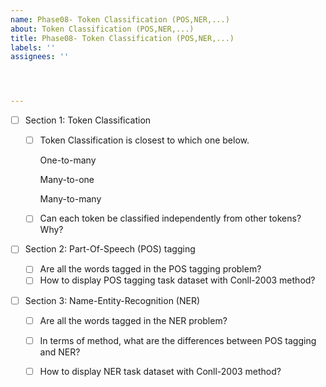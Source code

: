 ```yaml
---
name: Phase08- Token Classification (POS,NER,...)
about: Token Classification (POS,NER,...)
title: Phase08- Token Classification (POS,NER,...)
labels: ''
assignees: ''




---
```


- [ ] Section 1: Token Classification

  - [ ] Token Classification is closest to which one below.

     One-to-many

     Many-to-one 

     Many-to-many

  - [ ] Can each token be classified independently from other tokens? Why?

- [ ] Section 2: Part-Of-Speech (POS) tagging

  - [ ] Are all the words tagged in the POS tagging problem?
  - [ ] How to display POS tagging task dataset with Conll-2003 method?

- [ ] Section 3: Name-Entity-Recognition (NER)

  - [ ] Are all the words tagged in the NER problem?
  - [ ] In terms of method, what are the differences between POS tagging and NER?
  - [ ] How to display NER task dataset with Conll-2003 method?

  